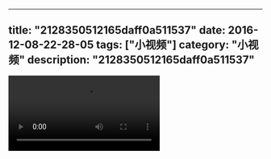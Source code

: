 
---
title: "2128350512165daff0a511537"
date: 2016-12-08-22-28-05
tags: ["小视频"]
category: "小视频"
description: "2128350512165daff0a511537"
---
<video src="http://ohtsqip0g.bkt.clouddn.com/2128350512165daff0a511537.mp4" controls="controls"></video>
